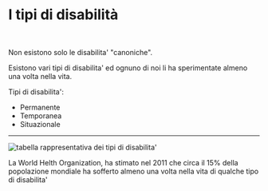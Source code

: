 <h1 class="title">I tipi di disabilità</h1>

<br>

<v-clicks>

Non esistono solo le disabilita' "canoniche".

Esistono vari tipi di disabilita' ed ognuno di noi li ha sperimentate almeno una volta nella vita.

Tipi di disabilita':
- Permanente
- Temporanea
- Situazionale

</v-clicks>

---

![tabella rappresentativa dei tipi di disabilita'](/inclusive-design-accessibility.png)

La World Helth Organization, ha stimato nel 2011 che circa il 15% della popolazione mondiale ha sofferto almeno una volta nella vita di qualche tipo di disabilita'